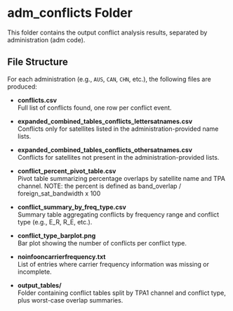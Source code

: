 
# adm_conflicts Folder

This folder contains the output conflict analysis results, separated by administration (adm code).

## File Structure

For each administration (e.g., `AUS`, `CAN`, `CHN`, etc.), the following files are produced:

- **conflicts.csv**  
  Full list of conflicts found, one row per conflict event.

- **expanded_combined_tables_conflicts_lettersatnames.csv**  
  Conflicts only for satellites listed in the administration-provided name lists.

- **expanded_combined_tables_conflicts_othersatnames.csv**  
  Conflicts for satellites not present in the administration-provided lists.

- **conflict_percent_pivot_table.csv**  
  Pivot table summarizing percentage overlaps by satellite name and TPA channel.
  NOTE: the percent is defined as band_overlap / foreign_sat_bandwidth x 100 

- **conflict_summary_by_freq_type.csv**  
  Summary table aggregating conflicts by frequency range and conflict type (e.g., E_R, R_E, etc.).

- **conflict_type_barplot.png**  
  Bar plot showing the number of conflicts per conflict type.

- **noinfooncarrierfrequency.txt**  
  List of entries where carrier frequency information was missing or incomplete.

- **output_tables/**  
  Folder containing conflict tables split by TPA1 channel and conflict type, plus worst-case overlap summaries.
